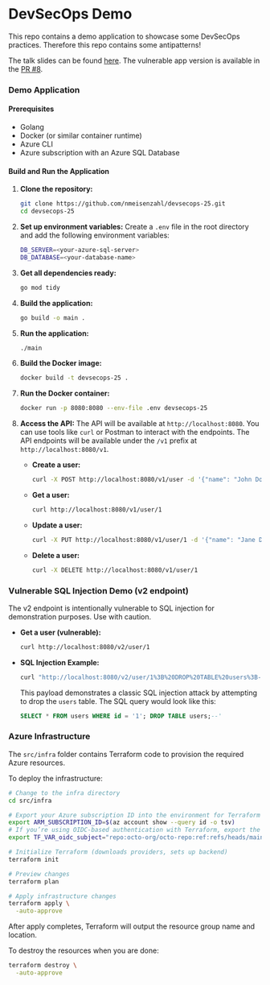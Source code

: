 # DevSecOps Demo

This repo contains a demo application to showcase some DevSecOps practices. Therefore this repo contains some antipatterns!

The talk slides can be found [here](./devsecops-25.pdf). The vulnerable app version is available in the [PR #8](https://github.com/nmeisenzahl/devsecops-25/pull/8).

### Demo Application

#### Prerequisites
- Golang
- Docker (or similar container runtime)
- Azure CLI
- Azure subscription with an Azure SQL Database

#### Build and Run the Application

1. **Clone the repository:**
   ```sh
   git clone https://github.com/nmeisenzahl/devsecops-25.git
   cd devsecops-25
   ```

2. **Set up environment variables:**
   Create a `.env` file in the root directory and add the following environment variables:
   ```sh
   DB_SERVER=<your-azure-sql-server>
   DB_DATABASE=<your-database-name>
   ```

3. **Get all dependencies ready:**
   ```sh
   go mod tidy
   ```

4. **Build the application:**
   ```sh
   go build -o main .
   ```

5. **Run the application:**
   ```sh
   ./main
   ```

6. **Build the Docker image:**
   ```sh
   docker build -t devsecops-25 .
   ```

7. **Run the Docker container:**
   ```sh
   docker run -p 8080:8080 --env-file .env devsecops-25
   ```

8. **Access the API:**
   The API will be available at `http://localhost:8080`. You can use tools like `curl` or Postman to interact with the endpoints.
   The API endpoints will be available under the `/v1` prefix at `http://localhost:8080/v1`.

   - **Create a user:**
     ```sh
     curl -X POST http://localhost:8080/v1/user -d '{"name": "John Doe", "email": "john.doe@example.com"}' -H "Content-Type: application/json"
     ```

   - **Get a user:**
     ```sh
     curl http://localhost:8080/v1/user/1
     ```

   - **Update a user:**
     ```sh
     curl -X PUT http://localhost:8080/v1/user/1 -d '{"name": "Jane Doe", "email": "jane.doe@example.com"}' -H "Content-Type: application/json"
     ```

   - **Delete a user:**
     ```sh
     curl -X DELETE http://localhost:8080/v1/user/1
     ```

### Vulnerable SQL Injection Demo (v2 endpoint)

The v2 endpoint is intentionally vulnerable to SQL injection for demonstration purposes. Use with caution.

- **Get a user (vulnerable):**

  ```sh
  curl http://localhost:8080/v2/user/1
  ```

- **SQL Injection Example:**

    ```sh
    curl "http://localhost:8080/v2/user/1%3B%20DROP%20TABLE%20users%3B--"  # spaces must be URL-encoded
    ```

  This payload demonstrates a classic SQL injection attack by attempting to drop the `users` table.
    The SQL query would look like this:

    ```sql
    SELECT * FROM users WHERE id = '1'; DROP TABLE users;--'
    ```

### Azure Infrastructure

The `src/infra` folder contains Terraform code to provision the required Azure resources.

To deploy the infrastructure:

```bash
# Change to the infra directory
cd src/infra

# Export your Azure subscription ID into the environment for Terraform
export ARM_SUBSCRIPTION_ID=$(az account show --query id -o tsv)
# If you’re using OIDC-based authentication with Terraform, export the OIDC subject as a variable
export TF_VAR_oidc_subject="repo:octo-org/octo-repo:ref:refs/heads/main"

# Initialize Terraform (downloads providers, sets up backend)
terraform init

# Preview changes
terraform plan

# Apply infrastructure changes
terraform apply \
  -auto-approve 
```

After apply completes, Terraform will output the resource group name and location.

To destroy the resources when you are done:

```bash
terraform destroy \
  -auto-approve
```
````
